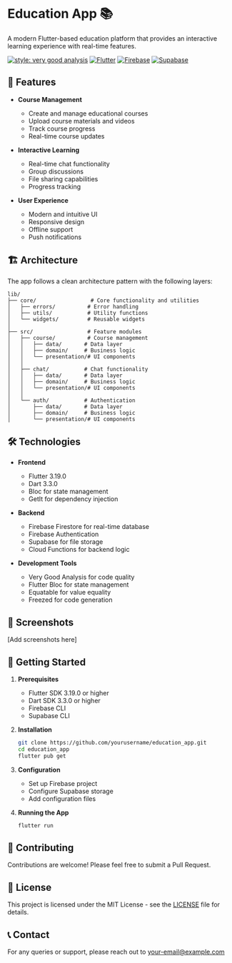 # Education App 📚

A modern Flutter-based education platform that provides an interactive learning experience with real-time features.

[![style: very good analysis](https://img.shields.io/badge/style-very_good_analysis-B22C89.svg)](https://pub.dev/packages/very_good_analysis)
[![Flutter](https://img.shields.io/badge/Flutter-3.19.0-blue.svg)](https://flutter.dev)
[![Firebase](https://img.shields.io/badge/Firebase-Cloud-orange.svg)](https://firebase.google.com)
[![Supabase](https://img.shields.io/badge/Supabase-Storage-purple.svg)](https://supabase.com)

## 🚀 Features

- **Course Management**
  - Create and manage educational courses
  - Upload course materials and videos
  - Track course progress
  - Real-time course updates

- **Interactive Learning**
  - Real-time chat functionality
  - Group discussions
  - File sharing capabilities
  - Progress tracking

- **User Experience**
  - Modern and intuitive UI
  - Responsive design
  - Offline support
  - Push notifications

## 🏗️ Architecture

The app follows a clean architecture pattern with the following layers:

```
lib/
├── core/                 # Core functionality and utilities
│   ├── errors/          # Error handling
│   ├── utils/           # Utility functions
│   └── widgets/         # Reusable widgets
│
├── src/                 # Feature modules
│   ├── course/          # Course management
│   │   ├── data/       # Data layer
│   │   ├── domain/     # Business logic
│   │   └── presentation/# UI components
│   │
│   ├── chat/           # Chat functionality
│   │   ├── data/       # Data layer
│   │   ├── domain/     # Business logic
│   │   └── presentation/# UI components
│   │
│   └── auth/           # Authentication
│       ├── data/       # Data layer
│       ├── domain/     # Business logic
│       └── presentation/# UI components
```

## 🛠️ Technologies

- **Frontend**
  - Flutter 3.19.0
  - Dart 3.3.0
  - Bloc for state management
  - GetIt for dependency injection

- **Backend**
  - Firebase Firestore for real-time database
  - Firebase Authentication
  - Supabase for file storage
  - Cloud Functions for backend logic

- **Development Tools**
  - Very Good Analysis for code quality
  - Flutter Bloc for state management
  - Equatable for value equality
  - Freezed for code generation

## 📱 Screenshots

[Add screenshots here]

## 🚀 Getting Started

1. **Prerequisites**
   - Flutter SDK 3.19.0 or higher
   - Dart SDK 3.3.0 or higher
   - Firebase CLI
   - Supabase CLI

2. **Installation**
   ```bash
   git clone https://github.com/yourusername/education_app.git
   cd education_app
   flutter pub get
   ```

3. **Configuration**
   - Set up Firebase project
   - Configure Supabase storage
   - Add configuration files

4. **Running the App**
   ```bash
   flutter run
   ```

## 🤝 Contributing

Contributions are welcome! Please feel free to submit a Pull Request.

## 📄 License

This project is licensed under the MIT License - see the [LICENSE](LICENSE) file for details.

## 📞 Contact

For any queries or support, please reach out to [your-email@example.com](mailto:your-email@example.com)
